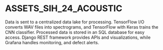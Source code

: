 # ASSETS_SIH_24_ACOUSTIC
Data is sent to a centralized data lake for processing. TensorFlow I/O converts WAV files into spectrograms, and TensorFlow with Keras trains the CNN classifier. Processed data is stored in an SQL database for easy access. Django REST framework provides APIs and visualizations, while Grafana handles monitoring, and defect alerts.

